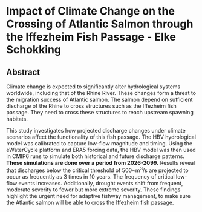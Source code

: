# Impact of Climate Change on the Crossing of Atlantic Salmon through the Iffezheim Fish Passage - Elke Schokking


## Abstract

Climate change is expected to significantly alter hydrological systems worldwide, including that of the Rhine River. These changes form a threat to the migration success of Atlantic salmon. The salmon depend on sufficient discharge of the Rhine to cross structures such as the Iffezheim fish passage. They need to cross these structures to reach upstream spawning habitats.

This study investigates how projected discharge changes under climate scenarios affect the functionality of this fish passage. 
The HBV hydrological model was calibrated to capture low-flow magnitude and timing. 
Using the eWaterCycle platform and ERA5 forcing data, the HBV model was then used in CMIP6 runs to simulate both historical and future discharge patterns. 
**These simulations are done over a period from 2026-2099.**
Results reveal that discharges below the critical threshold of 500~m<sup>3</sup>/s are projected to occur as frequently as 3 times in 10 years. 
The frequency of critical low-flow events increases. 
Additionally, drought events shift from frequent, moderate severity to fewer but more extreme severity. 
These findings highlight the urgent need for adaptive fishway management, to make sure the Atlantic salmon will be able to cross the Iffezheim fish passage.

